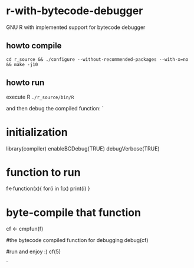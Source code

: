 # r-with-bytecode-debugger

GNU R with implemented support for bytecode debugger

## howto compile

`
 cd r_source && ./configure --without-recommended-packages --with-x=no && make -j10
`

## howto run

execute R
`
./r_source/bin/R
`

and then debug the compiled function:
`
# initialization
library(compiler)
enableBCDebug(TRUE)
debugVerbose(TRUE)

# function to run
f<-function(x){
 for(i in 1:x)
  print(i)
}

# byte-compile that function
cf <- cmpfun(f)

#the bytecode compiled function for debugging
debug(cf)

#run and enjoy :)
cf(5)

`


